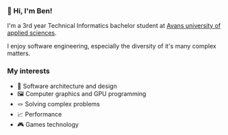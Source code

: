 ### 👋 Hi, I'm Ben!

I'm a 3rd year Technical Informatics bachelor student at [Avans university of applied sciences](https://www.avans.nl/international).

I enjoy software engineering, especially the diversity of it's many complex matters.

### My interests
* 📐 Software architecture and design
* 🖼️ Computer graphics and GPU programming
* 🪢 Solving complex problems
* 📈 Performance
* 🎮 Games technology
